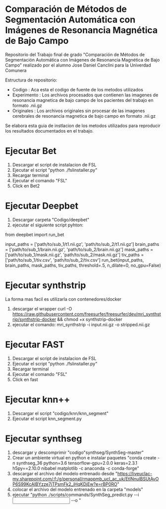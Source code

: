 # Comparación de Métodos de Segmentación Automática con Imágenes de Resonancia Magnética de Bajo Campo
Repositorio del Trabajo final de grado "Comparación de Métodos de Segmentación Automática con Imágenes de Resonancia Magnética de Bajo Campo" realizado por el alumno Jose Daniel Canclini para la Univerdad Comunera

Estructura de repositorio:
 - Codigo : Aca esta el codigo de fuente de los metodos utilizados
 - Experimento : Los archivos procesados que contienen las imagenes de resonancia magnetica de bajo campo de los pacientes del trabajo en formato .nii.gz
 - Originales : Los archivos originales sin procesar de las imagenes cerebrales de resonancia magnetica de bajo campo en formato .nii.gz


Se elabora esta guia de instlacion de los metodos utilizados para reproducir los resultados documentados en el trabajo.
# Ejecutar Bet

1. Descargar el script  de instalacion de FSL 
2. Ejecutar el script "python ./fslinstaller.py"
3. Recargar terminal
4. Ejecutar el comando "FSL"
5. Click en Bet2

# Ejecutar Deepbet
1. Descargar carpeta "Codigo/deepbet"
2. ejecutar el siguiente script pyhton:

from deepbet import run_bet

input_paths = ['path/to/sub_1/t1.nii.gz', 'path/to/sub_2/t1.nii.gz']
brain_paths = ['path/to/sub_1/brain.nii.gz', 'path/to/sub_2/brain.nii.gz']
mask_paths = ['path/to/sub_1/mask.nii.gz', 'path/to/sub_2/mask.nii.gz']
tiv_paths = ['path/to/sub_1/tiv.csv', 'path/to/sub_2/tiv.csv']
run_bet(input_paths, brain_paths, mask_paths, tiv_paths, threshold=.5, n_dilate=0, no_gpu=False)

# Ejecutar synthstrip

La forma mas facil es utilizarla con contenedores/docker
1. descargar el wrapper curl -O https://raw.githubusercontent.com/freesurfer/freesurfer/dev/mri_synthstrip/synthstrip-docker && chmod +x synthstrip-docker
2. ejecutar el comando: mri_synthstrip -i input.nii.gz -o stripped.nii.gz


# Ejecutar FAST
1. Descargar el script  de instalacion de FSL 
2. Ejecutar el script "python ./fslinstaller.py"
3. Recargar terminal
4. Ejecutar el comando "FSL"
5. Click en fast

# Ejecutar knn++
1. Descargar el script "codigo/knn/knn_segment"
2. Ejecutar el script knn_segment.py

# Ejecutar synthseg
1. descargar y descomprimir "codigo"synthseg/SynthSeg-master"
2. Crear un ambiente virtual en python e instalar paquetes "conda create -n synthseg_36 python=3.6 tensorflow-gpu=2.0.0 keras=2.3.1 h5py==2.10.0 nibabel matplotlib -c anaconda -c conda-forge"
3. descargar el archivo del modelo entrenado desde "https://liveuclac-my.sharepoint.com/:f:/g/personal/rmappmb_ucl_ac_uk/EtlNnulBSUtAvOP6S99KcAIBYzze7jTPsmFk2_iHqKDjEw?e=rBP0RO" 
4. colocar el archivo del modelo entrenado en la carpeta "models"
5. ejecutar "python ./scripts/commands/SynthSeg_predict.py --i <input> --o <output>"

